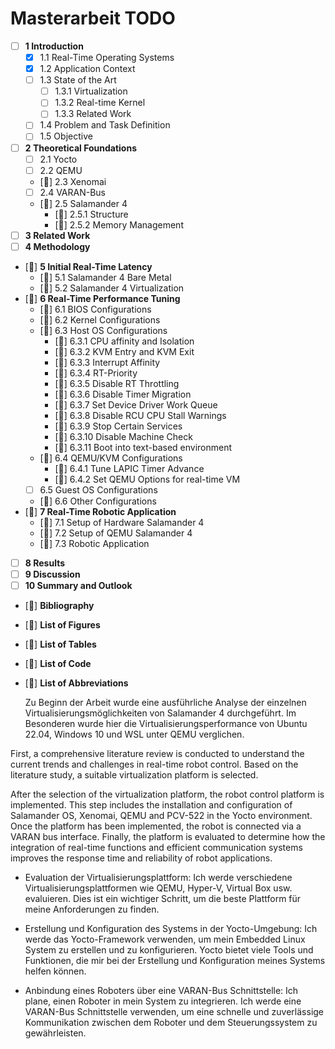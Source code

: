 # Masterarbeit TODO

- [ ] **1 Introduction**
  - [x] 1.1 Real-Time Operating Systems
  - [x] 1.2 Application Context
  - [ ] 1.3 State of the Art
    - [ ] 1.3.1 Virtualization
    - [ ] 1.3.2 Real-time Kernel
    - [ ] 1.3.3 Related Work
  - [ ] 1.4 Problem and Task Definition
  - [ ] 1.5 Objective
- [ ] **2 Theoretical Foundations**
  - [ ] 2.1 Yocto
  - [ ] 2.2 QEMU
  - [💪] 2.3 Xenomai
  - [ ] 2.4 VARAN-Bus
  - [💪] 2.5 Salamander 4
    - [💪] 2.5.1 Structure
    - [💪] 2.5.2 Memory Management
- [ ] **3 Related Work**
- [ ] **4 Methodology**
- [💪] **5 Initial Real-Time Latency**
  - [💪] 5.1 Salamander 4 Bare Metal
  - [💪] 5.2 Salamander 4 Virtualization
- [💪] **6 Real-Time Performance Tuning**
  - [💪] 6.1 BIOS Configurations
  - [💪] 6.2 Kernel Configurations
  - [💪] 6.3 Host OS Configurations
    - [💪] 6.3.1 CPU affinity and Isolation
    - [💪] 6.3.2 KVM Entry and KVM Exit
    - [💪] 6.3.3 Interrupt Affinity
    - [💪] 6.3.4 RT-Priority
    - [💪] 6.3.5 Disable RT Throttling
    - [💪] 6.3.6 Disable Timer Migration
    - [💪] 6.3.7 Set Device Driver Work Queue
    - [💪] 6.3.8 Disable RCU CPU Stall Warnings
    - [💪] 6.3.9 Stop Certain Services
    - [💪] 6.3.10 Disable Machine Check
    - [💪] 6.3.11 Boot into text-based environment
  - [💪] 6.4 QEMU/KVM Configurations
    - [💪] 6.4.1 Tune LAPIC Timer Advance
    - [💪] 6.4.2 Set QEMU Options for real-time VM
  - [ ] 6.5 Guest OS Configurations
  - [💪] 6.6 Other Configurations
- [💪] **7 Real-Time Robotic Application**
  - [💪] 7.1 Setup of Hardware Salamander 4
  - [💪] 7.2 Setup of QEMU Salamander 4
  - [💪] 7.3 Robotic Application
- [ ] **8 Results**
- [ ] **9 Discussion**
- [ ] **10 Summary and Outlook**
- [💪] **Bibliography**
- [💪] **List of Figures**
- [💪] **List of Tables**
- [💪] **List of Code**
- [💪] **List of Abbreviations**










    Zu Beginn der Arbeit wurde eine ausführliche Analyse der einzelnen Virtualisierungsmöglichkeiten von Salamander 4 durchgeführt. Im Besonderen wurde hier die Virtualisierungsperformance von Ubuntu 22.04, Windows 10 und WSL unter QEMU verglichen.

First, a comprehensive literature review is conducted to understand the current trends and challenges in real-time robot control. Based on the literature study, a suitable virtualization platform is selected.

After the selection of the virtualization platform, the robot control platform is implemented. This step includes the installation and configuration of Salamander OS, Xenomai, QEMU and PCV-522 in the Yocto environment. Once the platform has been implemented, the robot is connected via a VARAN bus interface. Finally, the platform is evaluated to determine how the integration of real-time functions and efficient communication systems improves the response time and reliability of robot applications.

- Evaluation der Virtualisierungsplattform:
Ich werde verschiedene Virtualisierungsplattformen wie QEMU, Hyper-V, Virtual Box usw. evaluieren. Dies ist ein wichtiger Schritt, um die beste Plattform für meine Anforderungen zu finden.

- Erstellung und Konfiguration des Systems in der Yocto-Umgebung:
Ich werde das Yocto-Framework verwenden, um mein Embedded Linux System zu erstellen und zu konfigurieren. Yocto bietet viele Tools und Funktionen, die mir bei der Erstellung und Konfiguration meines Systems helfen können.


- Anbindung eines Roboters über eine VARAN-Bus Schnittstelle:
Ich plane, einen Roboter in mein System zu integrieren. Ich werde eine VARAN-Bus Schnittstelle verwenden, um eine schnelle und zuverlässige Kommunikation zwischen dem Roboter und dem Steuerungssystem zu gewährleisten.

